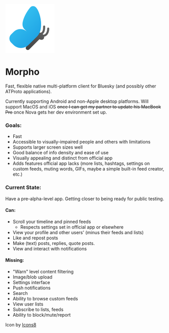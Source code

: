 ![Icon of the Morpho Bluesky app](./morpho_icon.png)
# Morpho
Fast, flexible native multi-platform client for Bluesky (and possibly other ATProto applications).

Currently supporting Android and non-Apple desktop platforms. Will support MacOS and iOS ~~once I can get my partner to update his MacBook Pro~~ once Nova gets her dev environment set up.

### Goals:  
 - Fast
 - Accessible to visually-impaired people and others with limitations
 - Supports larger screen sizes well
 - Good balance of info density and ease of use
 - Visually appealing and distinct from official app
 - Adds features official app lacks (more lists, hashtags, settings on custom feeds, muting words, GIFs, maybe a simple built-in feed creator, etc.)

### Current State:
Have a pre-alpha-level app. Getting closer to being ready for public testing.
#### Can:
   - Scroll your timeline and pinned feeds
      - Respects settings set in official app or elsewhere 
   - View your profile and other users' (minus their feeds and lists)
   - Like and repost posts
   - Make (text) posts, replies, quote posts.
   - View and interact with notifications
#### Missing:
   - "Warn" level content filtering
   - Image/blob upload
   - Settings interface
   - Push notifications
   - Search
   - Ability to browse custom feeds
   - View user lists
   - Subscribe to lists, feeds
   - Ability to block/mute/report
   
Icon by [Icons8](https://icons8.com/)
